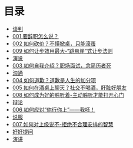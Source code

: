 # 目录

* [谈判]()
 * [001 要辞职怎么说？](001-ci-zhi.md)
 * [002 如何砍价？不懂掀桌，只能滚蛋](002-kan-jia.md)
 * [009 如何让步效用最大-“跳悬崖”式让步法则](009-ru-he-rang-bu-xiao-yong-zui-da.md)
* [演说]()
 * [003 如何自我介绍？职场面试，念简历者死](003-zi-wo-jie-shao.md)
* [沟通]()
 * [004 如何道歉？道歉是人生的加分项](004-dao-qian.md)
 * [005 如何在酒桌上聊天？社交不喝酒，肝脏好朋友](005-jiu-zhuo-liao-tian.md)
 * [008 如何成为好的聆听着-主动聆听才能打开心门](008-ru-he-cheng-wei-hao-de-ling-ting-zhe.md)
* [辩论]()
 * [006 如何应对“你行你上”——我呸！](006-ni-xing-nishang.md)
* [说服]()
 * [007 如何对上级说不-拒绝不合理安排的智慧](007-ru-he-dui-shang-ji-shuo-bu.md)
* [好好提问]()
* [演讲]()
